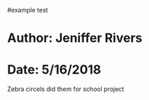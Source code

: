 #example test 
# Author: Jeniffer Rivers
# Date: 5/16/2018

Zebra circels did them for school project 
